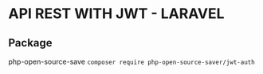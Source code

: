# API REST WITH JWT - LARAVEL

## Package
php-open-source-save
`composer require php-open-source-saver/jwt-auth`
